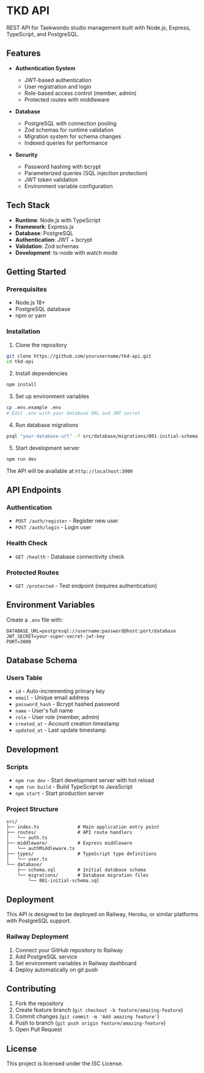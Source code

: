 # TKD API

REST API for Taekwondo studio management built with Node.js, Express, TypeScript, and PostgreSQL.

## Features

- **Authentication System**
  - JWT-based authentication
  - User registration and login
  - Role-based access control (member, admin)
  - Protected routes with middleware

- **Database**
  - PostgreSQL with connection pooling
  - Zod schemas for runtime validation
  - Migration system for schema changes
  - Indexed queries for performance

- **Security**
  - Password hashing with bcrypt
  - Parameterized queries (SQL injection protection)
  - JWT token validation
  - Environment variable configuration

## Tech Stack

- **Runtime**: Node.js with TypeScript
- **Framework**: Express.js
- **Database**: PostgreSQL
- **Authentication**: JWT + bcrypt
- **Validation**: Zod schemas
- **Development**: ts-node with watch mode

## Getting Started

### Prerequisites

- Node.js 18+
- PostgreSQL database
- npm or yarn

### Installation

1. Clone the repository
```bash
git clone https://github.com/yourusername/tkd-api.git
cd tkd-api
```

2. Install dependencies
```bash
npm install
```

3. Set up environment variables
```bash
cp .env.example .env
# Edit .env with your database URL and JWT secret
```

4. Run database migrations
```bash
psql "your-database-url" -f src/database/migrations/001-initial-schema.sql
```

5. Start development server
```bash
npm run dev
```

The API will be available at `http://localhost:3000`

## API Endpoints

### Authentication
- `POST /auth/register` - Register new user
- `POST /auth/login` - Login user

### Health Check
- `GET /health` - Database connectivity check

### Protected Routes
- `GET /protected` - Test endpoint (requires authentication)

## Environment Variables

Create a `.env` file with:

```env
DATABASE_URL=postgresql://username:password@host:port/database
JWT_SECRET=your-super-secret-jwt-key
PORT=3000
```

## Database Schema

### Users Table
- `id` - Auto-incrementing primary key
- `email` - Unique email address
- `password_hash` - Bcrypt hashed password
- `name` - User's full name
- `role` - User role (member, admin)
- `created_at` - Account creation timestamp
- `updated_at` - Last update timestamp

## Development

### Scripts
- `npm run dev` - Start development server with hot reload
- `npm run build` - Build TypeScript to JavaScript
- `npm start` - Start production server

### Project Structure
```
src/
├── index.ts              # Main application entry point
├── routes/               # API route handlers
│   └── auth.ts
├── middleware/           # Express middleware
│   └── authMiddleware.ts
├── types/                # TypeScript type definitions
│   └── user.ts
└── database/
    ├── schema.sql        # Initial database schema
    └── migrations/       # Database migration files
        └── 001-initial-schema.sql
```

## Deployment

This API is designed to be deployed on Railway, Heroku, or similar platforms with PostgreSQL support.

### Railway Deployment
1. Connect your GitHub repository to Railway
2. Add PostgreSQL service
3. Set environment variables in Railway dashboard
4. Deploy automatically on git push

## Contributing

1. Fork the repository
2. Create feature branch (`git checkout -b feature/amazing-feature`)
3. Commit changes (`git commit -m 'Add amazing feature'`)
4. Push to branch (`git push origin feature/amazing-feature`)
5. Open Pull Request

## License

This project is licensed under the ISC License.
